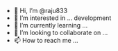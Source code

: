 - 👋 Hi, I’m @raju833 
- 👀 I’m interested in ... development 
- 🌱 I’m currently learning ...
- 💞️ I’m looking to collaborate on ...
- 📫 How to reach me ...

<!---
raju833/raju833 is a ✨ special ✨ repository because its `README.md` (this file) appears on your GitHub profile.
You can click the Preview link to take a look at your changes.
--->
